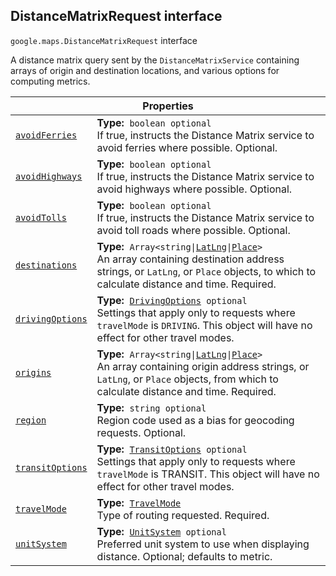 
<devsite-heading text=" DistanceMatrixRequest interface" for="DistanceMatrixRequest" level="h2" link="" toc="" back-to-top=""><h2 id="DistanceMatrixRequest" is-upgraded="">DistanceMatrixRequest interface</h2></devsite-heading>
<p>
<code translate="no" dir="ltr"><span itemprop="path">google.maps</span>.<span itemprop="name">DistanceMatrixRequest</span></code>
interface
</p>
<p>A distance matrix query sent by the <code translate="no" dir="ltr">DistanceMatrixService</code> containing arrays of origin and destination locations, and various options for computing metrics.</p>
<div class="devsite-table-wrapper"><table class="properties responsive" summary="interface DistanceMatrixRequest - Properties">
<thead>
<tr><th colspan="2">Properties</th>
</tr></thead>
<tbody>
<tr id="DistanceMatrixRequest.avoidFerries">
<td itemprop="property"><code translate="no" dir="ltr"><a class="secret-link" href="#DistanceMatrixRequest.avoidFerries"><span>avoidFerries</span></a></code></td>
<td><div><strong>Type:</strong>&nbsp; <code translate="no" dir="ltr">boolean <span class="optional-type-annotation">optional</span></code></div>
<div class="desc">If true, instructs the Distance Matrix service to avoid ferries where possible. Optional.</div></td>
</tr>
<tr id="DistanceMatrixRequest.avoidHighways">
<td itemprop="property"><code translate="no" dir="ltr"><a class="secret-link" href="#DistanceMatrixRequest.avoidHighways"><span>avoidHighways</span></a></code></td>
<td><div><strong>Type:</strong>&nbsp; <code translate="no" dir="ltr">boolean <span class="optional-type-annotation">optional</span></code></div>
<div class="desc">If true, instructs the Distance Matrix service to avoid highways where possible. Optional.</div></td>
</tr>
<tr id="DistanceMatrixRequest.avoidTolls">
<td itemprop="property"><code translate="no" dir="ltr"><a class="secret-link" href="#DistanceMatrixRequest.avoidTolls"><span>avoidTolls</span></a></code></td>
<td><div><strong>Type:</strong>&nbsp; <code translate="no" dir="ltr">boolean <span class="optional-type-annotation">optional</span></code></div>
<div class="desc">If true, instructs the Distance Matrix service to avoid toll roads where possible. Optional.</div></td>
</tr>
<tr id="DistanceMatrixRequest.destinations">
<td itemprop="property"><code translate="no" dir="ltr"><a class="secret-link" href="#DistanceMatrixRequest.destinations"><span>destinations</span></a></code></td>
<td><div><strong>Type:</strong>&nbsp; <code translate="no" dir="ltr">Array&lt;string|<a href="LatLng.md">LatLng</a>|<a href="Place.md">Place</a>&gt;</code></div>
<div class="desc">An array containing destination address strings, or <code translate="no" dir="ltr">LatLng</code>, or <code translate="no" dir="ltr">Place</code> objects, to which to calculate distance and time. Required.</div></td>
</tr>
<tr id="DistanceMatrixRequest.drivingOptions">
<td itemprop="property"><code translate="no" dir="ltr"><a class="secret-link" href="#DistanceMatrixRequest.drivingOptions"><span>drivingOptions</span></a></code></td>
<td><div><strong>Type:</strong>&nbsp; <code translate="no" dir="ltr"><a href="DrivingOptions.md">DrivingOptions</a> <span class="optional-type-annotation">optional</span></code></div>
<div class="desc">Settings that apply only to requests where <code translate="no" dir="ltr">travelMode</code> is <code translate="no" dir="ltr">DRIVING</code>. This object will have no effect for other travel modes.</div></td>
</tr>
<tr id="DistanceMatrixRequest.origins">
<td itemprop="property"><code translate="no" dir="ltr"><a class="secret-link" href="#DistanceMatrixRequest.origins"><span>origins</span></a></code></td>
<td><div><strong>Type:</strong>&nbsp; <code translate="no" dir="ltr">Array&lt;string|<a href="LatLng.md">LatLng</a>|<a href="Place.md">Place</a>&gt;</code></div>
<div class="desc">An array containing origin address strings, or <code translate="no" dir="ltr">LatLng</code>, or <code translate="no" dir="ltr">Place</code> objects, from which to calculate distance and time. Required.</div></td>
</tr>
<tr id="DistanceMatrixRequest.region">
<td itemprop="property"><code translate="no" dir="ltr"><a class="secret-link" href="#DistanceMatrixRequest.region"><span>region</span></a></code></td>
<td><div><strong>Type:</strong>&nbsp; <code translate="no" dir="ltr">string <span class="optional-type-annotation">optional</span></code></div>
<div class="desc">Region code used as a bias for geocoding requests. Optional.</div></td>
</tr>
<tr id="DistanceMatrixRequest.transitOptions">
<td itemprop="property"><code translate="no" dir="ltr"><a class="secret-link" href="#DistanceMatrixRequest.transitOptions"><span>transitOptions</span></a></code></td>
<td><div><strong>Type:</strong>&nbsp; <code translate="no" dir="ltr"><a href="TransitOptions.md">TransitOptions</a> <span class="optional-type-annotation">optional</span></code></div>
<div class="desc">Settings that apply only to requests where <code translate="no" dir="ltr">travelMode</code> is TRANSIT. This object will have no effect for other travel modes.</div></td>
</tr>
<tr id="DistanceMatrixRequest.travelMode">
<td itemprop="property"><code translate="no" dir="ltr"><a class="secret-link" href="#DistanceMatrixRequest.travelMode"><span>travelMode</span></a></code></td>
<td><div><strong>Type:</strong>&nbsp; <code translate="no" dir="ltr"><a href="TravelMode.md">TravelMode</a></code></div>
<div class="desc">Type of routing requested. Required.</div></td>
</tr>
<tr id="DistanceMatrixRequest.unitSystem">
<td itemprop="property"><code translate="no" dir="ltr"><a class="secret-link" href="#DistanceMatrixRequest.unitSystem"><span>unitSystem</span></a></code></td>
<td><div><strong>Type:</strong>&nbsp; <code translate="no" dir="ltr"><a href="UnitSystem.md">UnitSystem</a> <span class="optional-type-annotation">optional</span></code></div>
<div class="desc">Preferred unit system to use when displaying distance. Optional; defaults to metric.</div></td>
</tr>
</tbody>
</table></div>
